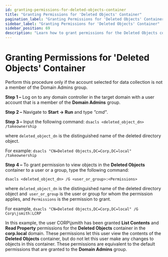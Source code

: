 ```yaml
---
id: granting-permissions-for-deleted-objects-container
title: "Granting Permissions for 'Deleted Objects' Container"
pagination_label: "Granting Permissions for 'Deleted Objects' Container"
sidebar_label: "Granting Permissions for 'Deleted Objects' Container"
sidebar_position: 69
description: "Learn how to grant permissions for the Deleted Objects container for non-Domain Admin data collection accounts."
---
```


# Granting Permissions for 'Deleted Objects' Container

Perform this procedure only if the account selected for data collection is not a member of the
Domain Admins group.

**Step 1 –** Log on to any domain controller in the target domain with a user account that is a
member of the **Domain Admins** group.

**Step 2 –** Navigate to **Start → Run** and type _"cmd"_.

**Step 3 –** Input the following command: `dsacls <deleted_object_dn> /takeownership`

where `deleted_object_dn` is the distinguished name of the deleted directory object.

For example: `dsacls "CN=Deleted Objects,DC=Corp,DC=local" /takeownership`

**Step 4 –** To grant permission to view objects in the **Deleted Objects** container to a user or a
group, type the following command:

`dsacls <deleted_object_dn> /G <user_or_group>:<Permissions>`

where `deleted_object_dn` is the distinguished name of the deleted directory object
and` user_or_group` is the user or group for whom the permission applies, and `Permissions` is the
permission to grant.

For example, `dsacls "CN=Deleted Objects,DC=Corp,DC=local" /G Corp\jsmith:LCRP`

In this example, the user CORP\jsmith has been granted **List Contents** and **Read Property**
permissions for the **Deleted Objects** container in the **corp.local** domain. These permissions
let this user view the contents of the **Deleted Objects** container, but do not let this user make
any changes to objects in this container. These permissions are equivalent to the default
permissions that are granted to the **Domain Admins** group.
